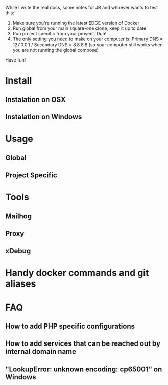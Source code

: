 While I write the real docs, some notes for JB and whoever wants to test this:

1) Make sure you're running the latest EDGE version of Docker
2) Run global from your main square-one clone, keep it up to date
3) Run project specific from your proyect. Duh!
4) The only setting you need to make on your computer is: Primary DNS = 127.0.0.1 / Secondary DNS = 8.8.8.8 (so your computer still works when you are not running the global compose)
 
Have fun!

# Install
## Instalation on OSX
## Instalation on Windows

# Usage
## Global 
## Project Specific

# Tools
## Mailhog
## Proxy
## xDebug

# Handy docker commands and git aliases

# FAQ
## How to add PHP specific configurations
## How to add services that can be reached out by internal domain name
## "LookupError: unknown encoding: cp65001" on Windows



